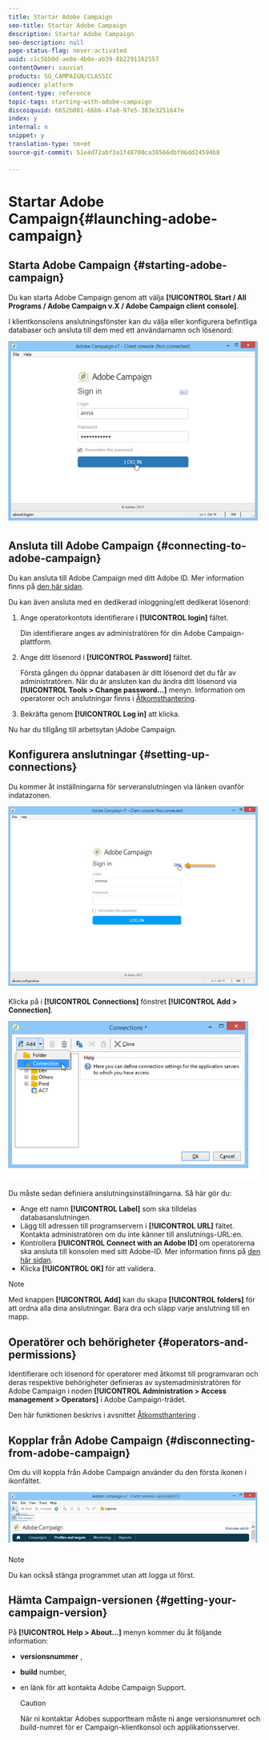 ```yaml
---
title: Startar Adobe Campaign
seo-title: Startar Adobe Campaign
description: Startar Adobe Campaign
seo-description: null
page-status-flag: never-activated
uuid: c1c5bb0d-ae8e-4b0e-ab39-8b2291162557
contentOwner: sauviat
products: SG_CAMPAIGN/CLASSIC
audience: platform
content-type: reference
topic-tags: starting-with-adobe-campaign
discoiquuid: 6652b081-66b6-47a8-97e5-383e3251647e
index: y
internal: n
snippet: y
translation-type: tm+mt
source-git-commit: 51e4d72abf3a1f48700ca38566dbf06dd24594b8

---
```



# Startar Adobe Campaign{#launching-adobe-campaign}

## Starta Adobe Campaign {#starting-adobe-campaign}

Du kan starta Adobe Campaign genom att välja **[!UICONTROL Start / All Programs / Adobe Campaign v.X / Adobe Campaign client console]**.

I klientkonsolens anslutningsfönster kan du välja eller konfigurera befintliga databaser och ansluta till dem med ett användarnamn och lösenord:

![](assets/s_ncs_user_login.png)

## Ansluta till Adobe Campaign {#connecting-to-adobe-campaign}

Du kan ansluta till Adobe Campaign med ditt Adobe ID. Mer information finns på [den här sidan](../../integrations/using/about-adobe-id.md).

Du kan även ansluta med en dedikerad inloggning/ett dedikerat lösenord:

1. Ange operatorkontots identifierare i **[!UICONTROL login]** fältet.

   Din identifierare anges av administratören för din Adobe Campaign-plattform.

1. Ange ditt lösenord i **[!UICONTROL Password]** fältet.

   Första gången du öppnar databasen är ditt lösenord det du får av administratören. När du är ansluten kan du ändra ditt lösenord via **[!UICONTROL Tools > Change password...]** menyn. Information om operatorer och anslutningar finns i [Åtkomsthantering](../../platform/using/access-management.md).

1. Bekräfta genom **[!UICONTROL Log in]** att klicka.

Nu har du tillgång till arbetsytan [i](../../platform/using/adobe-campaign-workspace.md)Adobe Campaign.

## Konfigurera anslutningar {#setting-up-connections}

Du kommer åt inställningarna för serveranslutningen via länken ovanför indatazonen.

![](assets/s_ncs_user_connections_management.png)

Klicka på i **[!UICONTROL Connections]** fönstret **[!UICONTROL Add > Connection]**.

![](assets/s_ncs_user_add_connexion.png)

Du måste sedan definiera anslutningsinställningarna. Så här gör du:

* Ange ett namn **[!UICONTROL Label]** som ska tilldelas databasanslutningen.
* Lägg till adressen till programservern i **[!UICONTROL URL]** fältet. Kontakta administratören om du inte känner till anslutnings-URL:en.
* Kontrollera **[!UICONTROL Connect with an Adobe ID]** om operatorerna ska ansluta till konsolen med sitt Adobe-ID. Mer information finns på [den här sidan](../../integrations/using/about-adobe-id.md).
* Klicka **[!UICONTROL OK]** för att validera.

>[!NOTE]
>
>Med knappen **[!UICONTROL Add]** kan du skapa **[!UICONTROL folders]** för att ordna alla dina anslutningar. Bara dra och släpp varje anslutning till en mapp.

## Operatörer och behörigheter {#operators-and-permissions}

Identifierare och lösenord för operatorer med åtkomst till programvaran och deras respektive behörigheter definieras av systemadministratören för Adobe Campaign i noden **[!UICONTROL Administration > Access management > Operators]** i Adobe Campaign-trädet.

Den här funktionen beskrivs i avsnittet [Åtkomsthantering](../../platform/using/access-management.md) .

## Kopplar från Adobe Campaign {#disconnecting-from-adobe-campaign}

Om du vill koppla från Adobe Campaign använder du den första ikonen i ikonfältet.

![](assets/s_ncs_user_deconnexion.png)

>[!NOTE]
>
>Du kan också stänga programmet utan att logga ut först.

## Hämta Campaign-versionen {#getting-your-campaign-version}

På **[!UICONTROL Help > About...]** menyn kommer du åt följande information:

* **versionsnummer** ,
* **build** number,
* en länk för att kontakta Adobe Campaign Support.

   >[!CAUTION]
   >
   >När ni kontaktar Adobes supportteam måste ni ange versionsnumret och build-numret för er Campaign-klientkonsol och applikationsserver.

